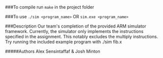 ###To compile
run `make` in the project folder

###To use
`./sim <program_name>` OR `sim.exe <program_name>`

###Description 
Our team's completion of the provided ARM simulator framework. Currently, the simulator only implements the instructions specified in the assignment. This notably excludes the multiply instructions.
Try running the included example program with ./sim fib.x

#####Authors
Alex Sensintaffaf & Josh Minton
